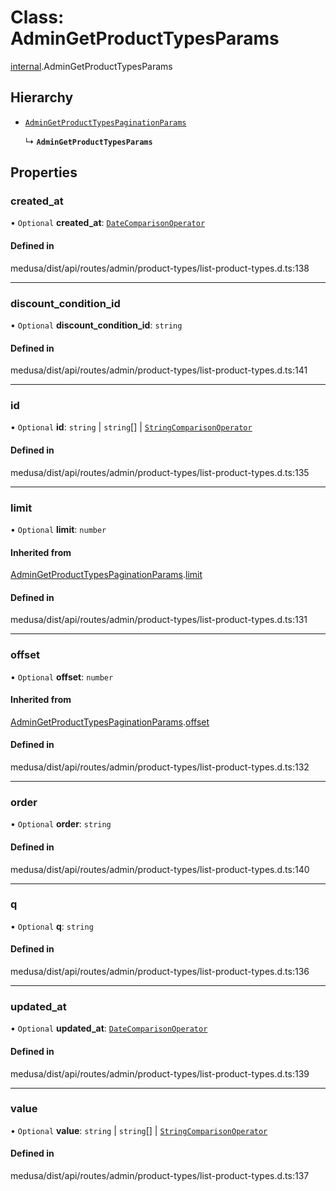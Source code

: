 # Class: AdminGetProductTypesParams

[internal](../modules/internal-17.md).AdminGetProductTypesParams

## Hierarchy

- [`AdminGetProductTypesPaginationParams`](internal-17.AdminGetProductTypesPaginationParams.md)

  ↳ **`AdminGetProductTypesParams`**

## Properties

### created\_at

• `Optional` **created\_at**: [`DateComparisonOperator`](internal-2.DateComparisonOperator.md)

#### Defined in

medusa/dist/api/routes/admin/product-types/list-product-types.d.ts:138

___

### discount\_condition\_id

• `Optional` **discount\_condition\_id**: `string`

#### Defined in

medusa/dist/api/routes/admin/product-types/list-product-types.d.ts:141

___

### id

• `Optional` **id**: `string` \| `string`[] \| [`StringComparisonOperator`](internal-5.StringComparisonOperator.md)

#### Defined in

medusa/dist/api/routes/admin/product-types/list-product-types.d.ts:135

___

### limit

• `Optional` **limit**: `number`

#### Inherited from

[AdminGetProductTypesPaginationParams](internal-17.AdminGetProductTypesPaginationParams.md).[limit](internal-17.AdminGetProductTypesPaginationParams.md#limit)

#### Defined in

medusa/dist/api/routes/admin/product-types/list-product-types.d.ts:131

___

### offset

• `Optional` **offset**: `number`

#### Inherited from

[AdminGetProductTypesPaginationParams](internal-17.AdminGetProductTypesPaginationParams.md).[offset](internal-17.AdminGetProductTypesPaginationParams.md#offset)

#### Defined in

medusa/dist/api/routes/admin/product-types/list-product-types.d.ts:132

___

### order

• `Optional` **order**: `string`

#### Defined in

medusa/dist/api/routes/admin/product-types/list-product-types.d.ts:140

___

### q

• `Optional` **q**: `string`

#### Defined in

medusa/dist/api/routes/admin/product-types/list-product-types.d.ts:136

___

### updated\_at

• `Optional` **updated\_at**: [`DateComparisonOperator`](internal-2.DateComparisonOperator.md)

#### Defined in

medusa/dist/api/routes/admin/product-types/list-product-types.d.ts:139

___

### value

• `Optional` **value**: `string` \| `string`[] \| [`StringComparisonOperator`](internal-5.StringComparisonOperator.md)

#### Defined in

medusa/dist/api/routes/admin/product-types/list-product-types.d.ts:137
